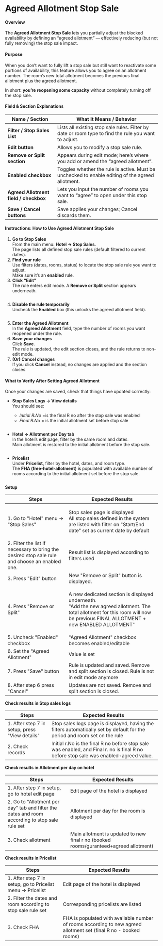 # Agreed Allotment Stop Sale

#### Overview

The **Agreed Allotment Stop Sale** lets you partially adjust the blocked availability by defining an “agreed allotment” — effectively reducing (but not fully removing) the stop sale impact.

#### Purpose

When you don’t want to fully lift a stop sale but still want to reactivate some portions of availability, this feature allows you to agree on an allotment number. The room’s new total allotment becomes the previous final allotment plus the agreed allotment.

In short: **you’re reopening some capacity** without completely turning off the stop sale.

#### Field & Section Explanations

| Name / Section                        | What It Means / Behavior                                                                             |
| ------------------------------------- | ---------------------------------------------------------------------------------------------------- |
| **Filter / Stop Sales List**          | Lists all existing stop sale rules. Filter by date or room type to find the rule you want to adjust. |
| **Edit button**                       | Allows you to modify a stop sale rule.                                                               |
| **Remove or Split section**           | Appears during edit mode; here’s where you add or amend the “agreed allotment”.                      |
| **Enabled checkbox**                  | Toggles whether the rule is active. Must be unchecked to enable editing of the agreed allotment.     |
| **Agreed Allotment field / checkbox** | Lets you input the number of rooms you want to “agree” to open under this stop sale.                 |
| **Save / Cancel buttons**             | Save applies your changes; Cancel discards them.                                                     |

#### Instructions: How to Use Agreed Allotment Stop Sale

1. **Go to Stop Sales**\
   From the main menu: **Hotel → Stop Sales**.\
   The page lists all defined stop sale rules (default filtered to current dates).
2. **Find your rule**\
   Use filters (dates, rooms, status) to locate the stop sale rule you want to adjust.\
   Make sure it’s an **enabled** rule.
3. **Click “Edit”**\
   The rule enters edit mode. A **Remove or Split** section appears underneath.

<figure><img src="../.gitbook/assets/image (176).png" alt=""><figcaption></figcaption></figure>

4. **Disable the rule temporarily**\
   Uncheck the **Enabled** box (this unlocks the agreed allotment field).

<figure><img src="../.gitbook/assets/image (177).png" alt=""><figcaption></figcaption></figure>



5. **Enter the Agreed Allotment**\
   In the **Agreed Allotment** field, type the number of rooms you want reopened under the rule.
6. **Save your changes**\
   Click **Save**.\
   The rule is updated, the edit section closes, and the rule returns to non-edit mode.
7. **(Or) Cancel changes**\
   If you click **Cancel** instead, no changes are applied and the section closes.

#### What to Verify After Setting Agreed Allotment

Once your changes are saved, check that things have updated correctly:

*   **Stop Sales Logs → View details**\
    You should see:

    * _Initial R.No_ =is the final R no after the stop sale was enabled
    * _Final R.No_ = is the initial allotment set before stop sale

    <figure><img src="../.gitbook/assets/image (8).png" alt=""><figcaption></figcaption></figure>
* **Hotel → Allotment per Day tab**\
  In the hotel’s edit page, filter by the same room and dates.\
  Main allotment is restored to the initial allotment before the stop sale.

<figure><img src="../.gitbook/assets/image (7) (1).png" alt=""><figcaption></figcaption></figure>

* **Pricelist**\
  Under **Pricelist**, filter by the hotel, dates, and room type.\
  The **FHA (free-hotel-allotment)** is populated with available number of rooms according to the initial allotment set before the stop sale.

<figure><img src="../.gitbook/assets/image (6) (1).png" alt=""><figcaption></figcaption></figure>

**Setup**

| Steps                                                                                          | Expected Results                                                                                                                                                                                |
| ---------------------------------------------------------------------------------------------- | ----------------------------------------------------------------------------------------------------------------------------------------------------------------------------------------------- |
| 1. Go to "Hotel" menu -> "Stop Sales"                                                          | <p>Stop sales page is displayed<br>All stop sales defined in the system are listed with filter on "Start/End date" set as current date by default</p>                                           |
| 2. Filter the list if necessary to bring the desired stop sale rule and choose an enabled one. | Result list is displayed according to filters used                                                                                                                                              |
| 3. Press "Edit" button                                                                         | New "Remove or Split" button is displayed.                                                                                                                                                      |
| 4. Press "Remove or Split"                                                                     | <p>A new dedicated section is displayed underneath.<br>"Add the new agreed allotment. The total allotment for this room will now be previous FINAL ALLOTMENT + new ENABLED  ALLOTMENT"     </p> |
| 5. Uncheck "Enabled" checkbox                                                                  | "Agreed Allotment" checkbox becomes enabled/editable                                                                                                                                            |
| 6. Set the "Agreed Allotment"                                                                  | Value is set                                                                                                                                                                                    |
| 7. Press "Save" button                                                                         | Rule is updated and saved. Remove and split section is closed. Rule is not in edit mode anymore                                                                                                 |
| 8. After step 6 press "Cancel"                                                                 | Updates are not saved. Remove and split section is closed.                                                                                                                                      |

**Check results in Stop sales logs**

| Steps                                          | Expected Results                                                                                                                      |
| ---------------------------------------------- | ------------------------------------------------------------------------------------------------------------------------------------- |
| 1. After step 7 in setup, press "View details" | Stop sales logs page is displayed, having the filters automatically set by default for the period and room set on the rule            |
| 2. Check records                               | Initial r.No is the final R no before stop sale was enabled, and Final r. no is final R no before stop sale was enabled+agreed value. |

**Check results in Allotment per day on hotel**

| Steps                                                                                          | Expected Results                                                                      |
| ---------------------------------------------------------------------------------------------- | ------------------------------------------------------------------------------------- |
| 1. After step 7 in setup, go to hotel edit page                                                | Edit page of the hotel is displayed                                                   |
| 2. Go to "Allotment per day" tab and filter the dates and room according to stop sale rule set | Allotment per day for the room is displayed                                           |
| 3. Check allotment                                                                             | Main allotment is updated to new final r no (booked rooms/guranteed+agreed allotment) |

**Check results in Pricelist**

| Steps                                                        | Expected Results                                                                                                  |
| ------------------------------------------------------------ | ----------------------------------------------------------------------------------------------------------------- |
| 1. After step 7 in setup, go to Pricelist menu -> Pricelist  | Edit page of the hotel is displayed                                                                               |
| 2. Filter the dates and room according to stop sale rule set | Corresponding pricelists are listed                                                                               |
| 3. Check FHA                                                 | FHA is populated with available number of rooms according to new agreed allotment set (final R no - booked rooms) |

<figure><img src="../.gitbook/assets/image3.png" alt=""><figcaption></figcaption></figure>
